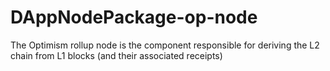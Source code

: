 # DAppNodePackage-op-node
The Optimism rollup node is the component responsible for deriving the L2 chain from L1 blocks (and their associated receipts)
